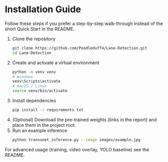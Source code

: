 # Installation Guide

Follow these steps if you prefer a step-by-step walk-through instead of the short Quick Start in the README.

1. Clone the repository
   ```bash
   git clone https://github.com/Poodleduff4/Lane-Detection.git
   cd Lane-Detection
   ```
2. Create and activate a virtual environment
   ```bash
   python -m venv venv
   # Windows
   venv\Scripts\activate
   # macOS / Linux
   source venv/bin/activate
   ```
3. Install dependencies
   ```bash
   pip install -r requirements.txt
   ```
4. (Optional) Download the pre-trained weights (links in the report) and place them in the project root.
5. Run an example inference
   ```bash
   python transunet_inference.py --image images/example.jpg
   ```

For advanced usage (training, video overlay, YOLO baseline) see the README. 